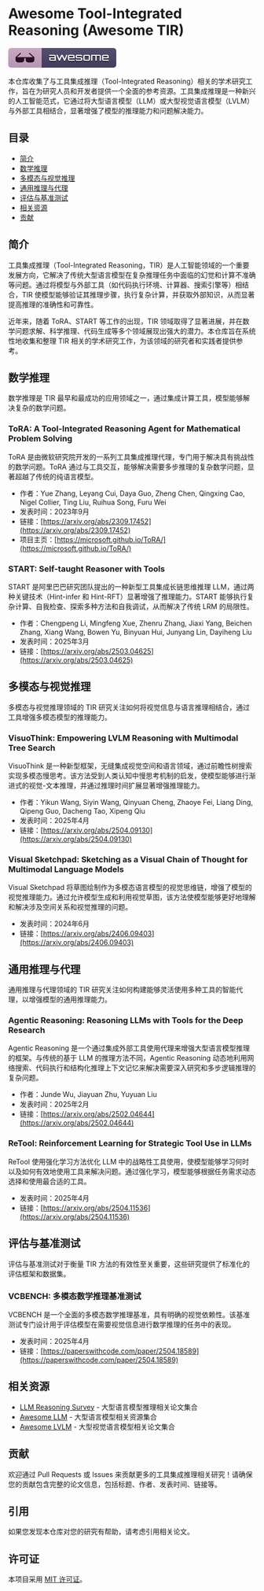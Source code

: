 # Awesome Tool-Integrated Reasoning (Awesome TIR)

[![Awesome](assets/awesome.svg)](https://awesome.re)

本仓库收集了与工具集成推理（Tool-Integrated Reasoning）相关的学术研究工作，旨在为研究人员和开发者提供一个全面的参考资源。工具集成推理是一种新兴的人工智能范式，它通过将大型语言模型（LLM）或大型视觉语言模型（LVLM）与外部工具相结合，显著增强了模型的推理能力和问题解决能力。

## 目录

- [简介](#简介)
- [数学推理](#数学推理)
- [多模态与视觉推理](#多模态与视觉推理)
- [通用推理与代理](#通用推理与代理)
- [评估与基准测试](#评估与基准测试)
- [相关资源](#相关资源)
- [贡献](#贡献)

## 简介

工具集成推理（Tool-Integrated Reasoning，TIR）是人工智能领域的一个重要发展方向，它解决了传统大型语言模型在复杂推理任务中面临的幻觉和计算不准确等问题。通过将模型与外部工具（如代码执行环境、计算器、搜索引擎等）相结合，TIR 使模型能够验证其推理步骤，执行复杂计算，并获取外部知识，从而显著提高推理的准确性和可靠性。

近年来，随着 ToRA、START 等工作的出现，TIR 领域取得了显著进展，并在数学问题求解、科学推理、代码生成等多个领域展现出强大的潜力。本仓库旨在系统性地收集和整理 TIR 相关的学术研究工作，为该领域的研究者和实践者提供参考。

## 数学推理

数学推理是 TIR 最早和最成功的应用领域之一，通过集成计算工具，模型能够解决复杂的数学问题。

### ToRA: A Tool-Integrated Reasoning Agent for Mathematical Problem Solving

ToRA 是由微软研究院开发的一系列工具集成推理代理，专门用于解决具有挑战性的数学问题。ToRA 通过与工具交互，能够解决需要多步推理的复杂数学问题，显著超越了传统的纯语言模型。

- 作者：Yue Zhang, Leyang Cui, Daya Guo, Zheng Chen, Qingxing Cao, Nigel Collier, Ting Liu, Ruihua Song, Furu Wei
- 发表时间：2023年9月
- 链接：[https://arxiv.org/abs/2309.17452](https://arxiv.org/abs/2309.17452)
- 项目主页：[https://microsoft.github.io/ToRA/](https://microsoft.github.io/ToRA/)

### START: Self-taught Reasoner with Tools

START 是阿里巴巴研究团队提出的一种新型工具集成长链思维推理 LLM，通过两种关键技术（Hint-infer 和 Hint-RFT）显著增强了推理能力。START 能够执行复杂计算、自我检查、探索多种方法和自我调试，从而解决了传统 LRM 的局限性。

- 作者：Chengpeng Li, Mingfeng Xue, Zhenru Zhang, Jiaxi Yang, Beichen Zhang, Xiang Wang, Bowen Yu, Binyuan Hui, Junyang Lin, Dayiheng Liu
- 发表时间：2025年3月
- 链接：[https://arxiv.org/abs/2503.04625](https://arxiv.org/abs/2503.04625)

## 多模态与视觉推理

多模态与视觉推理领域的 TIR 研究关注如何将视觉信息与语言推理相结合，通过工具增强多模态模型的推理能力。

### VisuoThink: Empowering LVLM Reasoning with Multimodal Tree Search

VisuoThink 是一种新型框架，无缝集成视觉空间和语言领域，通过前瞻性树搜索实现多模态慢思考。该方法受到人类认知中慢思考机制的启发，使模型能够进行渐进式的视觉-文本推理，并通过推理时间扩展显著增强推理能力。

- 作者：Yikun Wang, Siyin Wang, Qinyuan Cheng, Zhaoye Fei, Liang Ding, Qipeng Guo, Dacheng Tao, Xipeng Qiu
- 发表时间：2025年4月
- 链接：[https://arxiv.org/abs/2504.09130](https://arxiv.org/abs/2504.09130)

### Visual Sketchpad: Sketching as a Visual Chain of Thought for Multimodal Language Models

Visual Sketchpad 将草图绘制作为多模态语言模型的视觉思维链，增强了模型的视觉推理能力。通过允许模型生成和利用视觉草图，该方法使模型能够更好地理解和解决涉及空间关系和视觉推理的问题。

- 发表时间：2024年6月
- 链接：[https://arxiv.org/abs/2406.09403](https://arxiv.org/abs/2406.09403)

## 通用推理与代理

通用推理与代理领域的 TIR 研究关注如何构建能够灵活使用多种工具的智能代理，以增强模型的通用推理能力。

### Agentic Reasoning: Reasoning LLMs with Tools for the Deep Research

Agentic Reasoning 是一个通过集成外部工具使用代理来增强大型语言模型推理的框架。与传统的基于 LLM 的推理方法不同，Agentic Reasoning 动态地利用网络搜索、代码执行和结构化推理上下文记忆来解决需要深入研究和多步逻辑推理的复杂问题。

- 作者：Junde Wu, Jiayuan Zhu, Yuyuan Liu
- 发表时间：2025年2月
- 链接：[https://arxiv.org/abs/2502.04644](https://arxiv.org/abs/2502.04644)

### ReTool: Reinforcement Learning for Strategic Tool Use in LLMs

ReTool 使用强化学习方法优化 LLM 中的战略性工具使用，使模型能够学习何时以及如何有效地使用工具来解决问题。通过强化学习，模型能够根据任务需求动态选择和使用最合适的工具。

- 发表时间：2025年4月
- 链接：[https://arxiv.org/abs/2504.11536](https://arxiv.org/abs/2504.11536)

## 评估与基准测试

评估与基准测试对于衡量 TIR 方法的有效性至关重要，这些研究提供了标准化的评估框架和数据集。

### VCBENCH: 多模态数学推理基准测试

VCBENCH 是一个全面的多模态数学推理基准，具有明确的视觉依赖性。该基准测试专门设计用于评估模型在需要视觉信息进行数学推理的任务中的表现。

- 发表时间：2025年4月
- 链接：[https://paperswithcode.com/paper/2504.18589](https://paperswithcode.com/paper/2504.18589)

## 相关资源

- [LLM Reasoning Survey](https://github.com/reasoning-survey/LLM-Reasoning-Papers) - 大型语言模型推理相关论文集合
- [Awesome LLM](https://github.com/Hannibal046/Awesome-LLM) - 大型语言模型相关资源集合
- [Awesome LVLM](https://github.com/Gary-code/Awesome-LVLM-paper) - 大型视觉语言模型相关论文集合

## 贡献

欢迎通过 Pull Requests 或 Issues 来贡献更多的工具集成推理相关研究！请确保您的贡献包含完整的论文信息，包括标题、作者、发表时间、链接等。

## 引用

如果您发现本仓库对您的研究有帮助，请考虑引用相关论文。

## 许可证

本项目采用 [MIT 许可证](LICENSE)。
